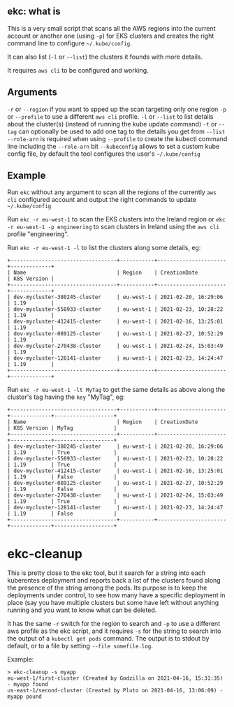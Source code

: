 ## ekc: what is

This is a very small script that scans all the AWS regions into the current account or another one (using `-p`) for EKS clusters and creates the right command line to configure `~/.kube/config`.

It can also list (`-l` or `--list`) the clusters it founds with more details.

It requires `aws cli` to be configured and working.


## Arguments

`-r` or `--region` if you want to spped up the scan targeting only one region
`-p` or `--profile` to use a different `aws cli` profile.
`-l` or `--list` to list details about the cluster(s) (instead of running the kube update command)
`-t` or `--tag` can optionally be used to add one tag to the details you get from `--list`
`--role-arn` is required when using `--profile` to create the kubectl command line including the `--role-arn` bit
`--kubeconfig` allows to set a custom kube config file, by default the tool configures the user's `~/.kube/config`


## Example

Run `ekc` without any argument to scan all the regions of the currently `aws cli` configured account and output the right commands to update `~/.kube/config`

Run `ekc -r eu-west-1` to scan the EKS clusters into the Ireland region or `ekc -r eu-west-1 -p engineering` to scan clusters in Ireland using the `aws cli` profile "engineering".

Run `ekc -r eu-west-1 -l` to list the clusters along some details, eg:

```
+----------------------------------+-----------+----------------------+-------------+
| Name                             | Region    | CreationDate         | K8S Version |
+----------------------------------+-----------+----------------------+-------------+
| dev-mycluster-380245-cluster     | eu-west-1 | 2021-02-20, 16:29:06 | 1.19        |
| dev-mycluster-558933-cluster     | eu-west-1 | 2021-02-23, 10:28:22 | 1.19        |
| dev-mycluster-412415-cluster     | eu-west-1 | 2021-02-16, 13:25:01 | 1.19        |
| dev-mycluster-089125-cluster     | eu-west-1 | 2021-02-27, 10:52:29 | 1.19        |
| dev-mycluster-270438-cluster     | eu-west-1 | 2021-02-24, 15:03:49 | 1.19        |
| dev-mycluster-128141-cluster     | eu-west-1 | 2021-02-23, 14:24:47 | 1.19        |
+----------------------------------+-----------+----------------------+-------------+
```

Run `ekc -r eu-west-1 -lt MyTag` to get the same details as above along the cluster's tag having the `key` "MyTag", eg:

```
+----------------------------------+-----------+----------------------+-------------+-------------------+
| Name                             | Region    | CreationDate         | K8S Version | MyTag             |
+----------------------------------+-----------+----------------------+-------------+-------------------+
| dev-mycluster-380245-cluster     | eu-west-1 | 2021-02-20, 16:29:06 | 1.19        | True              |
| dev-mycluster-558933-cluster     | eu-west-1 | 2021-02-23, 10:28:22 | 1.19        | True              |
| dev-mycluster-412415-cluster     | eu-west-1 | 2021-02-16, 13:25:01 | 1.19        | False             |
| dev-mycluster-089125-cluster     | eu-west-1 | 2021-02-27, 10:52:29 | 1.19        | False             |
| dev-mycluster-270438-cluster     | eu-west-1 | 2021-02-24, 15:03:49 | 1.19        | True              |
| dev-mycluster-128141-cluster     | eu-west-1 | 2021-02-23, 14:24:47 | 1.19        | False             |
+----------------------------------+-----------+----------------------+-------------+-------------------+
```


# ekc-cleanup

This is pretty close to the ekc tool, but it search for a string into each kuberentes deployment and reports back a list of the clusters found along the presence of the string among the pods.
Its purpose is to keep the deployments under control, to see how many have a specific deployment in place (say you have multiple clusters but some have left without anything running and you want to know what can be deleted.

It has the same `-r` switch for the region to search and `-p` to use a different aws profile as the ekc script, and it requires `-s` for the string to search into the output of a `kubectl get pods` command. The output is to stdout by default, or to a file by setting `--file somefile.log`.

Example:
```
> ekc-cleanup -s myapp
eu-west-1/first-cluster (Created by Godzilla on 2021-04-16, 15:31:35) - myapp found
us-east-1/second-cluster (Created by Pluto on 2021-04-16, 13:06:09) - myapp pound
```
